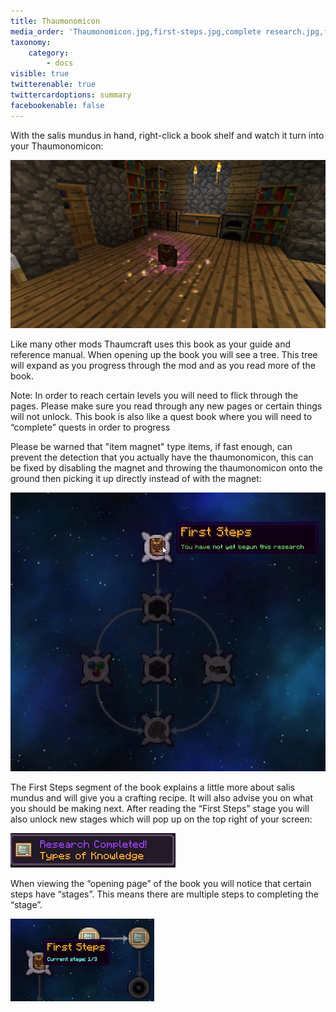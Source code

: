 ```yaml
---
title: Thaumonomicon
media_order: 'Thaumonomicon.jpg,first-steps.jpg,complete research.jpg,first-steps-cont.jpg'
taxonomy:
    category:
        - docs
visible: true
twitterenable: true
twittercardoptions: summary
facebookenable: false
---
```


With the salis mundus in hand, right-click a book shelf and watch it turn into your Thaumonomicon:

![](Thaumonomicon.jpg)

Like many other mods Thaumcraft uses this book as your guide and reference manual. When opening up the book you will see a tree. This tree will expand as you progress through the mod and as you read more of the book. 

Note: In order to reach certain levels you will need to flick through the pages. Please make sure you read through any new pages or certain things will not unlock. This book is also like a quest book where you will need to “complete” quests in order to progress

Please be warned that "item magnet" type items, if fast enough, can prevent the detection that you actually have the thaumonomicon, this can be fixed by disabling the magnet and throwing the thaumonomicon onto the ground then picking it up directly instead of with the magnet:

![](first-steps.jpg)

The First Steps segment of the book explains a little more about salis mundus and will give you a crafting recipe. It will also advise you on what you should be making next. After reading the “First Steps” stage you will also unlock new stages which will pop up on the top right of your screen:

![](complete%20research.jpg)

When viewing the “opening page” of the book you will notice that certain steps have “stages”. This means there are multiple steps to completing the “stage”.

![](first-steps-cont.jpg)

